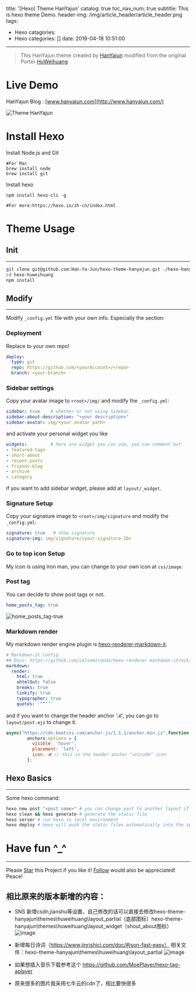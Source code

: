 title: '[Hexo] Theme HanYajun'
catalog: true
toc_nav_num: true
subtitle: This is hexo theme Demo.
header-img: /img/article_header/article_header.png
tags:
  - Hexo
catagories:
  - Hexo
categories: []
date: 2019-04-18 10:51:00
---
> This HanYajun theme created by [HanYajun](http://www.huweihuang.com/) modified from the original Porter [HuWeihuang](https://github.com/huweihuang/hexo-theme-huweihuang)

# Live Demo

HanYajun Blog : [www.hanyajun.com](http://www.hanyajun.com/)

![Theme HanYajun](http://cdn.hanyajun.com/hanyajun_blog.png)

# Install Hexo

Install Node.js  and Git

```shell
#For Mac
brew install node
brew install git
```

Install hexo

```shell
npm install hexo-cli -g

#For more:https://hexo.io/zh-cn/index.html
```

# Theme Usage

## Init

---
```bash
git clone git@github.com:Han-Ya-Jun/hexo-theme-hanyajun.git ./hexo-hanyajun
cd hexo-huweihuang
npm install
```

## Modify
---
Modify `_config.yml` file with your own info.
Especially the section:
### Deployment
Replace to your own repo!
```yml
deploy:
  type: git
  repo: https://github.com/<yourAccount>/<repo>
  branch: <your-branch>
```

### Sidebar settings
Copy your avatar image to `<root>/img/` and modify the `_config.yml`:
```yml
sidebar: true    # whether or not using Sidebar.
sidebar-about-description: "<your description>"
sidebar-avatar: img/<your avatar path>
```
and activate your personal widget you like
```yml
widgets:         # here are widget you can use, you can comment out
- featured-tags
- short-about
- recent-posts
- friends-blog
- archive
- category
```
if you want to add sidebar widget, please add at `layout/_widget`.
### Signature Setup
Copy your signature image to `<root>/img/signature` and modify the `_config.yml`:
```yml
signature: true   # show signature
signature-img: img/signature/<your-signature-ID>
```
### Go to top icon Setup
My icon is using iron man, you can change to your own icon at `css/image`.

### Post tag
You can decide to show post tags or not.
```yml
home_posts_tag: true
```

![home_posts_tag-true](http://cdn.hanyajun.com/demo.png)
### Markdown render
My markdown render engine plugin is [hexo-renderer-markdown-it](https://github.com/celsomiranda/hexo-renderer-markdown-it).
```yml
# Markdown-it config
## Docs: https://github.com/celsomiranda/hexo-renderer-markdown-it/wiki
markdown:
  render:
    html: true
    xhtmlOut: false
    breaks: true
    linkify: true
    typographer: true
    quotes: '“”‘’'
```
and if you want to change the header anchor 'ℬ', you can go to `layout/post.ejs` to change it.
```javascript
async("https://cdn.bootcss.com/anchor-js/1.1.1/anchor.min.js",function(){
        anchors.options = {
          visible: 'hover',
          placement: 'left',
          icon: ℬ // this is the header anchor "unicode" icon
        };
```

## Hexo Basics
---
Some hexo command:
```bash
hexo new post "<post name>" # you can change post to another layout if you want
hexo clean && hexo generate # generate the static file
hexo server # run hexo in local environment
hexo deploy # hexo will push the static files automatically into the specific branch(gh-pages) of your repo!
```
# Have fun ^_^ 
---
<!-- Place this tag in your head or just before your close body tag. -->
<script async defer src="https://buttons.github.io/buttons.js"></script>
<!-- Place this tag where you want the button to render. -->

Please <a class="github-button" href="https://github.com/Han-Ya-Jun/hexo-theme-hanyajun" data-icon="octicon-star" aria-label="Star huweihuang/hexo-theme-huweihuang on GitHub">Star</a> this Project if you like it! <a class="github-button" href="https://github.com/Han-Ya-Jun" aria-label="Follow @hanyajun on GitHub">Follow</a> would also be appreciated!
Peace!
## 相比原来的版本新增的内容：
- SNS 新增csdn,jianshu等设置，自己修改的话可以直接去修改hexo-theme-hanyajun\themes\huweihuang\layout\_partial（底部图标）hexo-theme-hanyajun\themes\huweihuang\layout\_widget（shout_about图标）
![image](http://cdn.hanyajun.com/demo2.png)
- 新增每日诗词（https://www.jinrishici.com/doc/#json-fast-easy）
 相关文件：hexo-theme-hanyajun\themes\huweihuang\layout\_partial
 ![image](http://cdn.hanyajun.com/demo3.png)

- 如果想插入音乐下载参考这个
https://github.com/MoePlayer/hexo-tag-aplayer
- 原来很多的图片我采用七牛云的cdn了，相比要快很多